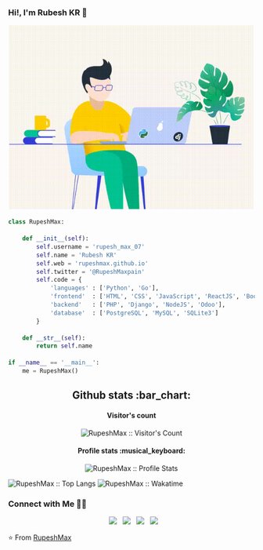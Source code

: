 ### Hi!, I'm Rubesh KR 👋

<p align="center"><img src="https://github.com/RupeshMax/RupeshMax/blob/main/python.gif" alt="Welcome!" width="500"/></p>




```python
class RupeshMax:

    def __init__(self):
        self.username = 'rupesh_max_07'
        self.name = 'Rubesh KR'
        self.web = 'rupeshmax.github.io'
        self.twitter = '@RupeshMaxpain'
        self.code = {
            'languages' : ['Python', 'Go'],
            'frontend'  : ['HTML', 'CSS', 'JavaScript', 'ReactJS', 'Boostrap'],
            'backend'   : ['PHP', 'Django', 'NodeJS', 'Odoo'],
            'database'  : ['PostgreSQL', 'MySQL', 'SQLite3']
        }
       
    def __str__(self):
        return self.name

if __name__ == '__main__':
    me = RupeshMax()

```


<h2 align="center">Github stats :bar_chart:</h2>


<h4 align="center">Visitor's count </h4>

<p align="center"><img src="https://profile-counter.glitch.me/{RupeshMax}/count.svg" alt="RupeshMax :: Visitor's Count" /></p>


<h4 align="center">Profile stats :musical_keyboard:</h4>


<p align="center"><img src="https://github-readme-stats.vercel.app/api?username=RupeshMax&show_icons=true&theme=flag-india" alt="RupeshMax :: Profile Stats" /> </p>




<p><img src="https://github-readme-stats.vercel.app/api/top-langs/?username=RupeshMax&langs_count=10&theme=flag-india&layout=compact" alt="RupeshMax :: Top Langs" />
<img src="https://github-readme-stats.vercel.app/api/wakatime?username=willianrod&langs_count=4&theme=flag-india" alt="RupeshMax :: Wakatime" />
</p>

<h3>  Connect with Me 🤝🏻</h3>

<p align="center">
&nbsp; <a href="https://twitter.com/RupeshMaxpain" target="_blank" rel="noopener noreferrer"><img src="https://img.icons8.com/plasticine/100/000000/twitter.png" width="50" /></a>  
&nbsp; <a href="https://www.instagram.com/rupesh_max_07/" target="_blank" rel="noopener noreferrer"><img src="https://img.icons8.com/plasticine/100/000000/instagram-new.png" width="50" /></a>  
&nbsp; <a href="https://www.linkedin.com/in/rubeshkr/" target="_blank" rel="noopener noreferrer"><img src="https://img.icons8.com/plasticine/100/000000/linkedin.png" width="50" /></a>
&nbsp; <a href="mailto:rupesh.maxpain@gmail.com" target="_blank" rel="noopener noreferrer"><img src="https://img.icons8.com/plasticine/100/000000/gmail.png"  width="50" /></a>
</p>


⭐️ From [RupeshMax](https://github.com/RupeshMax)
<!--
**RupeshMax/RupeshMax** is a ✨ _special_ ✨ repository because its `README.md` (this file) appears on your GitHub profile.

Here are some ideas to get you started:

- 🔭 I’m currently working on ...
- 🌱 I’m currently learning ...
- 👯 I’m looking to collaborate on ...
- 🤔 I’m looking for help with ...
- 💬 Ask me about ...
- 📫 How to reach me: ...
- 😄 Pronouns: ...
- ⚡ Fun fact: ...
-->
